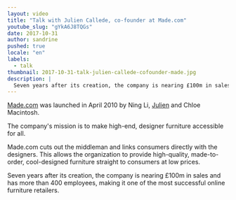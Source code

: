 ```yaml
---
layout: video
title: "Talk with Julien Callede, co-founder at Made.com"
youtube_slug: "gYkA6J8TQGs"
date: 2017-10-31
author: sandrine
pushed: true
locale: "en"
labels:
  - talk
thumbnail: 2017-10-31-talk-julien-callede-cofounder-made.jpg
description: |
  Seven years after its creation, the company is nearing £100m in sales and has more than 400 employees.
---
```


[Made.com](https://www.made.com/) was launched in April 2010 by Ning Li, [Julien](https://www.linkedin.com/in/julien-callede-9925202/) and Chloe Macintosh.

The company's mission is to make high-end, designer furniture accessible for all.

Made.com cuts out the middleman and links consumers directly with the designers. This allows the organization to provide high-quality, made-to-order, cool-designed furniture straight to consumers at low prices.

Seven years after its creation, the company is nearing £100m in sales and has more than 400 employees, making it one of the most successful online furniture retailers.